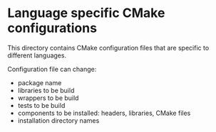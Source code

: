 # Language specific CMake configurations

This directory contains CMake configuration files that are specific to different languages.

Сonfiguration file can change:

  - package name
  - libraries to be build
  - wrappers to be build
  - tests to be build
  - components to be installed: headers, libraries, CMake files
  - installation directory names
